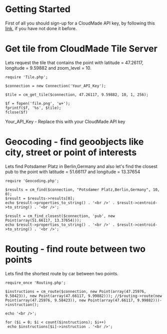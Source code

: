 Getting Started
=============

First of all you should sign-up for a CloudMade API key, by following this [link][], if you have not done it before.

Get tile from CloudMade Tile Server
=============

Lets request the tile that contains the point with latitude = 47.26117, longitude = 9.59882 and zoom_level = 10.

	require 'Tile.php';

	$connection = new Connection('Your_API_Key');

	$tile = cm_get_tile($connection, 47.26117, 9.59882, 10, 1, 256);

	$f = fopen('file.png', 'w+');
	fprintf($f, '%s', $tile);
	fclose($f)

Your_API_Key - Replace this with your CloudMade API key

Geocoding - find geoobjects like city, street or point of interests
=============

Lets find Potsdamer Platz in Berlin,Germany and also let's find the closest pub to the point with latitude = 51.66117 and longitude = 13.37654

	require 'Geocoding.php';

	$results = cm_find($connection, "Potsdamer Platz,Berlin,Germany", 10, 0); 
	$result = $results->results[0];
	echo $result->properties_to_string() . '<br />' . $result->centroid->to_string() . '<br />';

	$result = cm_find_closest($connection, 'pub', new Point(array(51.66117, 13.37654)));
	echo $result->properties_to_string() . '<br />' . $result->centroid->to_string() . '<br />';

Routing - find route between two points
=============

Lets find the shortest route by car between two points.

	require_once 'Routing.php';

	$instructions = cm_route($connection, new Point(array(47.25976, 9.58423)), new Point(array(47.66117, 9.99882))); //$routing->route(new Point(array(47.25976, 9.58423)), new Point(array(47.66117, 9.99882)))->instruction();

	echo '<br />';

	for ($i = 0; $i < count($instructions); $i++)
	 echo $instructions[$i]->instruction . '<br />';

[link]: http://account.cloudmade.com/register
